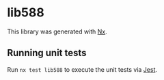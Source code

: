 # lib588

This library was generated with [Nx](https://nx.dev).

## Running unit tests

Run `nx test lib588` to execute the unit tests via [Jest](https://jestjs.io).
